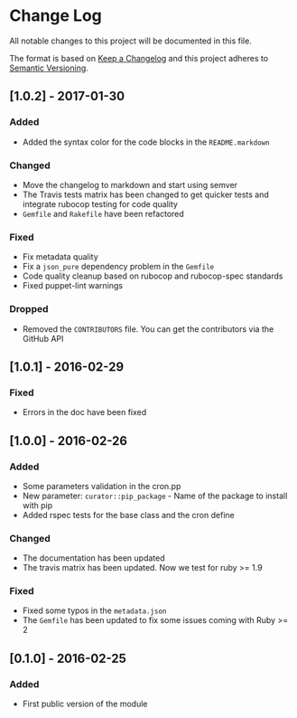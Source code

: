 # Change Log
All notable changes to this project will be documented in this file.

The format is based on [Keep a Changelog](http://keepachangelog.com/)
and this project adheres to [Semantic Versioning](http://semver.org/).

## [1.0.2] - 2017-01-30
### Added
- Added the syntax color for the code blocks in the `README.markdown`

### Changed
- Move the changelog to markdown and start using semver
- The Travis tests matrix has been changed to get quicker tests and integrate
  rubocop testing for code quality
- `Gemfile` and `Rakefile` have been refactored

### Fixed
- Fix metadata quality
- Fix a `json_pure` dependency problem in the `Gemfile`
- Code quality cleanup based on rubocop and rubocop-spec standards
- Fixed puppet-lint warnings

### Dropped
- Removed the `CONTRIBUTORS` file. You can get the contributors via the GitHub API

## [1.0.1] - 2016-02-29
### Fixed
- Errors in the doc have been fixed

## [1.0.0] - 2016-02-26
### Added
- Some parameters validation in the cron.pp
- New parameter: `curator::pip_package` - Name of the package to install with pip
- Added rspec tests for the base class and the cron define

### Changed
- The documentation has been updated
- The travis matrix has been updated. Now we test for ruby >= 1.9

### Fixed
- Fixed some typos in the `metadata.json`
- The `Gemfile` has been updated to fix some issues coming with Ruby >= 2

## [0.1.0] - 2016-02-25
### Added
- First public version of the module
